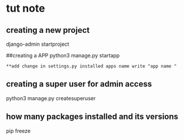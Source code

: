 # tut note

## creating a new project
django-admin startproject <project name>

##creating a APP
python3 manage.py startapp <app name>

    **add change in settings.py installed apps name write "app name "

## creating a super user for admin access
python3 manage.py createsuperuser

## how many packages installed and its versions
pip freeze

##